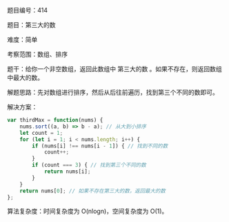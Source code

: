 题目编号：414

题目：第三大的数

难度：简单

考察范围：数组、排序

题干：给你一个非空数组，返回此数组中 第三大的数 。如果不存在，则返回数组中最大的数。

解题思路：先对数组进行排序，然后从后往前遍历，找到第三个不同的数即可。

解决方案：

```javascript
var thirdMax = function(nums) {
    nums.sort((a, b) => b - a); // 从大到小排序
    let count = 1;
    for (let i = 1; i < nums.length; i++) {
        if (nums[i] !== nums[i - 1]) { // 找到不同的数
            count++;
        }
        if (count === 3) { // 找到第三个不同的数
            return nums[i];
        }
    }
    return nums[0]; // 如果不存在第三大的数，返回最大的数
};
```

算法复杂度：时间复杂度为 O(nlogn)，空间复杂度为 O(1)。